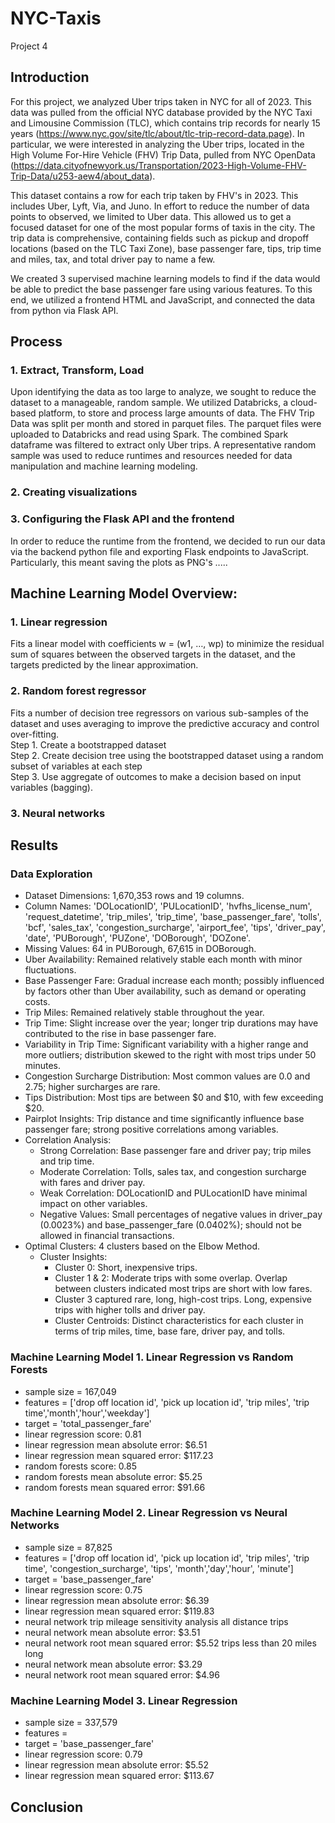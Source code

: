 # NYC-Taxis
Project 4

## Introduction

For this project, we analyzed Uber trips taken in NYC for all of 2023. This data was pulled from the official NYC database provided by the NYC Taxi and Limousine Commission (TLC), which contains trip records for nearly 15 years (https://www.nyc.gov/site/tlc/about/tlc-trip-record-data.page). In particular, we were interested in analyzing the Uber trips, located in the High Volume For-Hire Vehicle (FHV) Trip Data, pulled from NYC OpenData (https://data.cityofnewyork.us/Transportation/2023-High-Volume-FHV-Trip-Data/u253-aew4/about_data).

This dataset contains a row for each trip taken by FHV's in 2023. This includes Uber, Lyft, Via, and Juno. In effort to reduce the number of data points to observed, we limited to Uber data. This allowed us to get a focused dataset for one of the most popular forms of taxis in the city. The trip data is comprehensive, containing fields such as pickup and dropoff locations (based on the TLC Taxi Zone), base passenger fare, tips, trip time and miles, tax, and total driver pay to name a few.

We created 3 supervised machine learning models to find if the data would be able to predict the base passenger fare using various features. To this end, we utilized a frontend HTML and JavaScript, and connected the data from python via Flask API.

## Process

### 1. Extract, Transform, Load
Upon identifying the data as too large to analyze, we sought to reduce the dataset to a manageable, random sample. We utilized Databricks, a cloud-based platform, to store and process large amounts of data. The FHV Trip Data was split per month and stored in parquet files. The parquet files were uploaded to Databricks and read using Spark. The combined Spark dataframe was filtered to extract only Uber trips. A representative random sample was used to reduce runtimes and resources needed for data manipulation and machine learning modeling.


### 2. Creating visualizations


### 3. Configuring the Flask API and the frontend
In order to reduce the runtime from the frontend, we decided to run our data via the backend python file and exporting Flask endpoints to JavaScript. Particularly, this meant saving the plots as PNG's .....


## Machine Learning Model Overview:

### 1. Linear regression
Fits a linear model with coefficients w = (w1, …, wp) to minimize the residual sum of squares between the observed targets in the dataset, and the targets predicted by the linear approximation.

### 2. Random forest regressor
Fits a number of decision tree regressors on various sub-samples of the dataset and uses averaging to improve the predictive accuracy and control over-fitting.  <br />
Step 1. Create a bootstrapped dataset  <br />
Step 2. Create decision tree using the bootstrapped dataset using a random subset of variables at each step  <br />
Step 3. Use aggregate of outcomes to make a decision based on input variables (bagging). 

### 3. Neural networks

## Results
### Data Exploration
* Dataset Dimensions: 1,670,353 rows and 19 columns.
* Column Names: 'DOLocationID', 'PULocationID', 'hvfhs_license_num', 'request_datetime', 'trip_miles', 'trip_time', 'base_passenger_fare', 'tolls', 'bcf', 'sales_tax', 'congestion_surcharge', 'airport_fee', 'tips', 'driver_pay', 'date', 'PUBorough', 'PUZone', 'DOBorough', 'DOZone'.
* Missing Values: 64 in PUBorough, 67,615 in DOBorough.
* Uber Availability: Remained relatively stable each month with minor fluctuations.
* Base Passenger Fare: Gradual increase each month; possibly influenced by factors other than Uber availability, such as demand or operating costs.
* Trip Miles: Remained relatively stable throughout the year.
* Trip Time: Slight increase over the year; longer trip durations may have contributed to the rise in base passenger fare.
* Variability in Trip Time: Significant variability with a higher range and more outliers; distribution skewed to the right with most trips under 50 minutes.
* Congestion Surcharge Distribution: Most common values are 0.0 and 2.75; higher surcharges are rare.
* Tips Distribution: Most tips are between $0 and $10, with few exceeding $20.
* Pairplot Insights: Trip distance and time significantly influence base passenger fare; strong positive correlations among variables.
* Correlation Analysis:
  * Strong Correlation: Base passenger fare and driver pay; trip miles and trip time.
  * Moderate Correlation: Tolls, sales tax, and congestion surcharge with fares and driver pay.
  * Weak Correlation: DOLocationID and PULocationID have minimal impact on other variables.
  * Negative Values: Small percentages of negative values in driver_pay (0.0023%) and base_passenger_fare (0.0402%); should not be allowed in financial transactions.
* Optimal Clusters: 4 clusters based on the Elbow Method.
  * Cluster Insights:
    * Cluster 0: Short, inexpensive trips.
    * Cluster 1 & 2: Moderate trips with some overlap. Overlap between clusters indicated most trips are short with low fares.
    * Cluster 3 captured rare, long, high-cost trips. Long, expensive trips with higher tolls and driver pay.
    * Cluster Centroids: Distinct characteristics for each cluster in terms of trip miles, time, base fare, driver pay, and tolls.

### Machine Learning Model 1. Linear Regression vs Random Forests
* sample size = 167,049
* features = ['drop off location id', 'pick up location id', 'trip miles', 'trip time','month','hour','weekday']
* target = 'total_passenger_fare'
* linear regression score: 0.81
* linear regression mean absolute error: $6.51
* linear regression mean squared error: $117.23
* random forests score: 0.85
* random forests mean absolute error: $5.25
* random forests mean squared error: $91.66

### Machine Learning Model 2. Linear Regression vs Neural Networks
* sample size = 87,825
* features = ['drop off location id', 'pick up location id', 'trip miles', 'trip time', 'congestion_surcharge', 'tips', 'month','day','hour', 'minute']
* target = 'base_passenger_fare'
* linear regression score: 0.75
* linear regression mean absolute error: $6.39
* linear regression mean squared error: $119.83
* neural network trip mileage sensitivity analysis
all distance trips
* neural network mean absolute error: $3.51
* neural network root mean squared error: $5.52
trips less than 20 miles long
* neural network mean absolute error: $3.29
* neural network root mean squared error: $4.96

### Machine Learning Model 3. Linear Regression 
* sample size = 337,579
* features = 
* target = 'base_passenger_fare'
* linear regression score: 0.79
* linear regression mean absolute error: $5.52
* linear regression mean squared error: $113.67

## Conclusion
